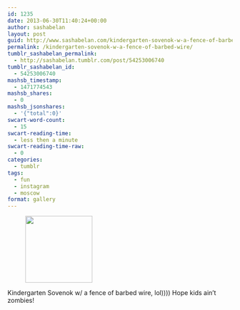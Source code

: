 ```yaml
---
id: 1235
date: 2013-06-30T11:40:24+00:00
author: sashabelan
layout: post
guid: http://www.sashabelan.com/kindergarten-sovenok-w-a-fence-of-barbed-wire/
permalink: /kindergarten-sovenok-w-a-fence-of-barbed-wire/
tumblr_sashabelan_permalink:
  - http://sashabelan.tumblr.com/post/54253006740
tumblr_sashabelan_id:
  - 54253006740
mashsb_timestamp:
  - 1471774543
mashsb_shares:
  - 0
mashsb_jsonshares:
  - '{"total":0}'
swcart-word-count:
  - 15
swcart-reading-time:
  - less then a minute
swcart-reading-time-raw:
  - 0
categories:
  - tumblr
tags:
  - fun
  - instagram
  - moscow
format: gallery
---
```

<div id='gallery-509' class='gallery galleryid-1235 gallery-columns-3 gallery-size-thumbnail'>
  <figure class='gallery-item'> 
  
  <div class='gallery-icon landscape'>
    <a href='http://www.sashabelan.ru/kindergarten-sovenok-w-a-fence-of-barbed-wire/attachment/1236/'><img width="150" height="150" src="http://www.sashabelan.ru/wp-content/uploads/2013/06/tumblr_mp7f3cTdGm1qarj97o1_1280-150x150.jpg" class="attachment-thumbnail size-thumbnail" alt="" srcset="http://www.sashabelan.ru/wp-content/uploads/2013/06/tumblr_mp7f3cTdGm1qarj97o1_1280-150x150.jpg 150w, http://www.sashabelan.ru/wp-content/uploads/2013/06/tumblr_mp7f3cTdGm1qarj97o1_1280-300x300.jpg 300w, http://www.sashabelan.ru/wp-content/uploads/2013/06/tumblr_mp7f3cTdGm1qarj97o1_1280-230x230.jpg 230w, http://www.sashabelan.ru/wp-content/uploads/2013/06/tumblr_mp7f3cTdGm1qarj97o1_1280-350x350.jpg 350w, http://www.sashabelan.ru/wp-content/uploads/2013/06/tumblr_mp7f3cTdGm1qarj97o1_1280.jpg 612w" sizes="(max-width: 150px) 100vw, 150px" /></a>
  </div></figure>
</div>

Kindergarten Sovenok w/ a fence of barbed wire, lol)))) Hope kids ain’t zombies!